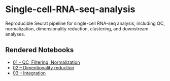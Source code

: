 # Single-cell-RNA-seq-analysis
Reproducible Seurat pipeline for single-cell RNA-seq analysis, including QC, normalization, dimensionality reduction, clustering, and downstream analyses.

## Rendered Notebooks
- [01 – QC, Filtering, Normalization](https://ahmedbargheet.github.io/single-cell-RNA-seq-analysis/01_qc_filtering_normalization.html)
- [02 – Dimentionality reduction](https://ahmedbargheet.github.io/single-cell-RNA-seq-analysis/02_dimentionality_reduction.html)
- [03 – Integration](https://ahmedbargheet.github.io/single-cell-RNA-seq-analysis/03_integration.html)



